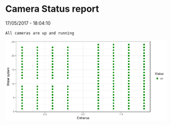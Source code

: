 Camera Status report
================
17/05/2017 - 18:04:10

    All cameras are up and running

![](camreport_files/figure-markdown_github/unnamed-chunk-2-1.png)
